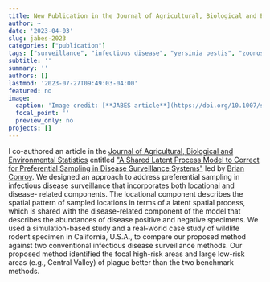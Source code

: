 ```yaml
---
title: New Publication in the Journal of Agricultural, Biological and Environmental Statistics
author: ~
date: '2023-04-03'
slug: jabes-2023
categories: ["publication"]
tags: ["surveillance", "infectious disease", "yersinia pestis", "zoonosis", "preferential sampling", "rodents", "California", "plague"]
subtitle: ''
summary: ''
authors: []
lastmod: '2023-07-27T09:49:03-04:00'
featured: no
image:
  caption: 'Image credit: [**JABES article**](https://doi.org/10.1007/s13253-023-00535-4)'
  focal_point: ''
  preview_only: no
projects: []
---
```


I co-authored an article in the [Journal of Agricultural, Biological and Environmental Statistics](https://www.springer.com/journal/13253) entitled ["A Shared Latent Process Model to Correct for Preferential Sampling in Disease Surveillance Systems"](https://doi.org/10.1007/s13253-023-00535-4) led by [Brian Conroy](https://orcid.org/0000-0003-3329-0828). We designed an approach to address preferential sampling in infectious disease surveillance that incorporates both locational and disease-
related components. The locational component describes the spatial pattern of sampled
locations in terms of a latent spatial process, which is shared with the disease-related component of the model that describes the abundances of disease positive and negative specimens. We used a simulation-based study and a real-world case study of wildlife rodent specimen in California, U.S.A., to compare our proposed method against two conventional infectious disease surveillance methods. Our proposed method identified the focal high-risk areas and large low-risk areas (e.g., Central
Valley) of plague better than the two benchmark methods.

